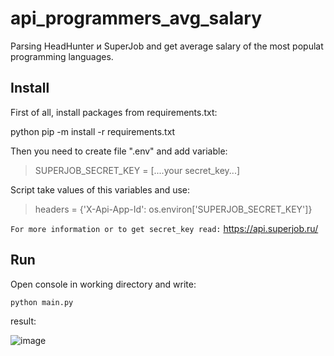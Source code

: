 # api_programmers_avg_salary

Parsing HeadHunter и SuperJob and get average salary of the most populat programming languages.



## Install

First of all, install packages from requirements.txt:

python pip -m install -r requirements.txt

Then you need to create file ".env" and add variable:

> SUPERJOB_SECRET_KEY = [....your secret_key...]


Script take values of this variables and use:

> headers = {'X-Api-App-Id': os.environ['SUPERJOB_SECRET_KEY']}

```For more information or to get secret_key read:``` https://api.superjob.ru/

## Run

Open console in working directory and write:

```python main.py```

result:

![image](https://user-images.githubusercontent.com/58893102/183279947-b2de2170-6853-4285-97ee-db02c0307287.png)

